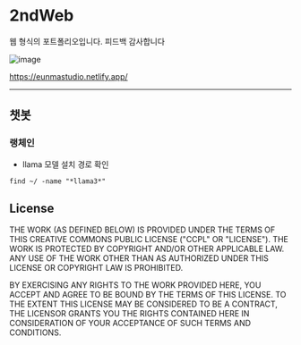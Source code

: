 # 2ndWeb
웹 형식의 포트폴리오입니다. 피드백 감사합니다

![image](https://github.com/Oh-JunTaek/2ndWeb/assets/143782929/cd783074-4b3c-492e-b6c2-ec09ca9c8ea1)

https://eunmastudio.netlify.app/

***

## 챗봇
### 랭체인









* llama 모델 설치 경로 확인
```
find ~/ -name "*llama3*"
```



## License
THE WORK (AS DEFINED BELOW) IS PROVIDED UNDER THE TERMS OF THIS CREATIVE COMMONS PUBLIC LICENSE ("CCPL" OR "LICENSE"). THE WORK IS PROTECTED BY COPYRIGHT AND/OR OTHER APPLICABLE LAW. ANY USE OF THE WORK OTHER THAN AS AUTHORIZED UNDER THIS LICENSE OR COPYRIGHT LAW IS PROHIBITED.

BY EXERCISING ANY RIGHTS TO THE WORK PROVIDED HERE, YOU ACCEPT AND AGREE TO BE BOUND BY THE TERMS OF THIS LICENSE. TO THE EXTENT THIS LICENSE MAY BE CONSIDERED TO BE A CONTRACT, THE LICENSOR GRANTS YOU THE RIGHTS CONTAINED HERE IN CONSIDERATION OF YOUR ACCEPTANCE OF SUCH TERMS AND CONDITIONS.


